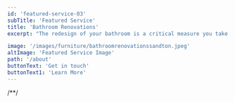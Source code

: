 ```yaml
---
id: 'featured-service-03'
subTitle: 'Featured Service'
title: 'Bathroom Renovations'
excerpt: "The redesign of your bathroom is a critical measure you take as it adds value to your house.You might think that the bathroom's design doesn't have a lot of different elements might think that the bathroom's design doesn't have a lot of different elements. It's because remodeling a bathroom enhances decisions about:Flooring ,Showering ,Cabinetry and countertops and Lighting. There are numerous choices and solutions for making your bathroom appear at its finest. Selecting flooring may influence both the features and function of your floors. For example, regarding bathroom flooring, tile is undoubtedly the most popular option. Still, you'll need to make critical decisions regarding the type, color, design patterns, and customized features like radiant heating that may help keep your feet comfortable."

image: '/images/furniture/bathroomrenovationssandton.jpeg'
altImage: 'Featured Service Image'
path: '/about'
buttonText: 'Get in touch'
buttonText1: 'Learn More'
---
```

/**/